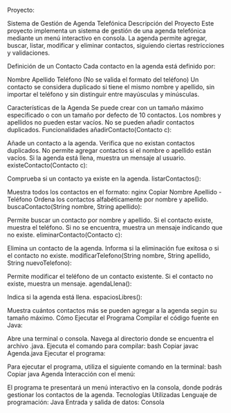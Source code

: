 Proyecto: 

Sistema de Gestión de Agenda Telefónica
Descripción del Proyecto
Este proyecto implementa un sistema de gestión de una agenda telefónica mediante un menú interactivo en consola. La agenda permite agregar, buscar, listar, modificar y eliminar contactos, siguiendo ciertas restricciones y validaciones.

Definición de un Contacto
Cada contacto en la agenda está definido por:

Nombre
Apellido
Teléfono (No se valida el formato del teléfono)
Un contacto se considera duplicado si tiene el mismo nombre y apellido, sin importar el teléfono y sin distinguir entre mayúsculas y minúsculas.

Características de la Agenda
Se puede crear con un tamaño máximo especificado o con un tamaño por defecto de 10 contactos.
Los nombres y apellidos no pueden estar vacíos.
No se pueden añadir contactos duplicados.
Funcionalidades
añadirContacto(Contacto c):

Añade un contacto a la agenda.
Verifica que no existan contactos duplicados.
No permite agregar contactos si el nombre o apellido están vacíos.
Si la agenda está llena, muestra un mensaje al usuario.
existeContacto(Contacto c):

Comprueba si un contacto ya existe en la agenda.
listarContactos():

Muestra todos los contactos en el formato:
nginx
Copiar
Nombre Apellido - Teléfono
Ordena los contactos alfabéticamente por nombre y apellido.
buscaContacto(String nombre, String apellido):

Permite buscar un contacto por nombre y apellido.
Si el contacto existe, muestra el teléfono.
Si no se encuentra, muestra un mensaje indicando que no existe.
eliminarContacto(Contacto c):

Elimina un contacto de la agenda.
Informa si la eliminación fue exitosa o si el contacto no existe.
modificarTelefono(String nombre, String apellido, String nuevoTelefono):

Permite modificar el teléfono de un contacto existente.
Si el contacto no existe, muestra un mensaje.
agendaLlena():

Indica si la agenda está llena.
espaciosLibres():

Muestra cuántos contactos más se pueden agregar a la agenda según su tamaño máximo.
Cómo Ejecutar el Programa
Compilar el código fuente en Java:

Abre una terminal o consola.
Navega al directorio donde se encuentra el archivo .java.
Ejecuta el comando para compilar:
bash
Copiar
javac Agenda.java
Ejecutar el programa:

Para ejecutar el programa, utiliza el siguiente comando en la terminal:
bash
Copiar
java Agenda
Interacción con el menú:

El programa te presentará un menú interactivo en la consola, donde podrás gestionar los contactos de la agenda.
Tecnologías Utilizadas
Lenguaje de programación: Java
Entrada y salida de datos: Consola

